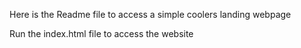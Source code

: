Here is the Readme file to access a simple coolers landing webpage

Run the index.html file to access the website
